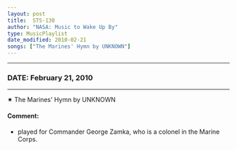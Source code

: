 ```yaml
---
layout: post
title:  STS-130
author: "NASA: Music to Wake Up By"
type: MusicPlaylist
date_modified: 2010-02-21
songs: ["The Marines' Hymn by UNKNOWN"]
---
```


----
### DATE: February 21, 2010
----
✷ The Marines' Hymn by UNKNOWN

#### Comment:
* played for Commander George Zamka, who is a colonel in the Marine Corps.



<br/>
<center>
	<a target="_blank"
	   href="https://twitter.com/intent/tweet?hashtags=Space,NASA,Playlist,NASAWakeupCalls,SpaceProgram&text={{ page.author}}, '{{ page.songs.first }}' {{ page.title }}, {{ page.date | date: '%B %d, %Y' }}. {{ site.url }}{{ page.url }}&via=nasawakeupcalls"><i class="fab fa-twitter" alt="Tweet this page" style="font-size: 1.3em;"></i></a>
	&nbsp; 	<i class="fas fa-user-astronaut" style="font-size: 1.5em;"></i> &nbsp;
    <a type="amzn" search="'The Marines' Hymn by UNKNOWN'" category="popular music">
    <i class="fab fa-amazon" style="font-size: 1.3em;"></i></a>
</center>
